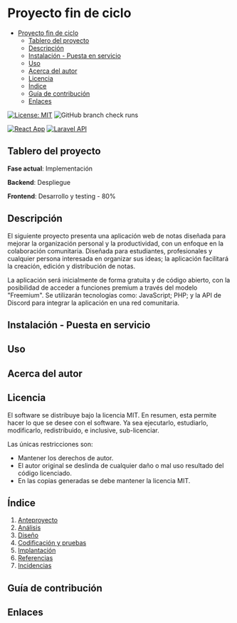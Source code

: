 # Proyecto fin de ciclo

- [Proyecto fin de ciclo](#proyecto-fin-de-ciclo)
  - [Tablero del proyecto](#tablero-del-proyecto)
  - [Descripción](#descripción)
  - [Instalación - Puesta en servicio](#instalación---puesta-en-servicio)
  - [Uso](#uso)
  - [Acerca del autor](#acerca-del-autor)
  - [Licencia](#licencia)
  - [Índice](#índice)
  - [Guía de contribución](#guía-de-contribución)
  - [Enlaces](#enlaces)

[![License: MIT](https://img.shields.io/badge/License-MIT-green.svg?style=for-the-badge)](https://opensource.org/licenses/MIT)
![GitHub branch check runs](https://img.shields.io/github/check-runs/tianqueal/Proxecto-DAW-23-24/main?style=for-the-badge)

[![React App](https://img.shields.io/badge/React%20App-grey?style=for-the-badge&logo=react)](https://react.dev)
[![Laravel API](https://img.shields.io/badge/Laravel%20API%20REST-grey?style=for-the-badge&logo=Laravel)](https://laravel.com/)

## Tablero del proyecto

**Fase actual**: Implementación

**Backend**: Despliegue

**Frontend**: Desarrollo y testing - 80%

## Descripción

El siguiente proyecto presenta una aplicación web de notas diseñada para mejorar la organización personal y la productividad, con un enfoque en la colaboración comunitaria. Diseñada para estudiantes, profesionales y cualquier persona interesada en organizar sus ideas; la aplicación facilitará la creación, edición y distribución de notas. 

La aplicación será inicialmente de forma gratuita y de código abierto, con la posibilidad de acceder a funciones premium a través del modelo "Freemium". Se utilizarán tecnologías como: JavaScript; PHP; y la API de Discord para integrar la aplicación en una red comunitaria.

## Instalación - Puesta en servicio

## Uso

## Acerca del autor

## Licencia

El software se distribuye bajo la licencia MIT. En resumen, esta permite hacer lo que se desee con el software. Ya sea ejecutarlo, estudiarlo, modificarlo, redistribuido, e inclusive, sub-licenciar.

Las únicas restricciones son:
  - Mantener los derechos de autor.
  - El autor original se deslinda de cualquier daño o mal uso resultado del código licenciado.
  - En las copias generadas se debe mantener la licencia MIT.

## Índice

1. [Anteproyecto](docs/1_Anteproyecto.md)
2. [Análisis](docs/2_Analisis.md)
3. [Diseño](docs/3_Diseño.md)
4. [Codificación y pruebas](docs/4_Codificación-y-pruebas.md)
5. [Implantación](docs/5_Implantación.md)
6. [Referencias](docs/6_Referencias.md)
7. [Incidencias](docs/7_Incidencias.md)

## Guía de contribución

## Enlaces
